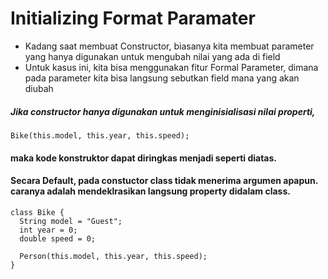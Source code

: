 # Initializing Format Paramater
- Kadang saat membuat Constructor, biasanya kita membuat parameter yang hanya digunakan
untuk mengubah nilai yang ada di field
- Untuk kasus ini, kita bisa menggunakan fitur Formal Parameter, dimana pada parameter kita bisa langsung sebutkan field mana yang akan diubah
##### Jika constructor hanya digunakan untuk menginisialisasi nilai properti,
```
Bike(this.model, this.year, this.speed);
```
#### maka kode konstruktor dapat diringkas menjadi seperti diatas.

#### Secara Default, pada constuctor class tidak menerima argumen apapun. caranya adalah mendeklrasikan langsung property didalam class.
```
class Bike {
  String model = "Guest";
  int year = 0;
  double speed = 0;

  Person(this.model, this.year, this.speed);
}
```